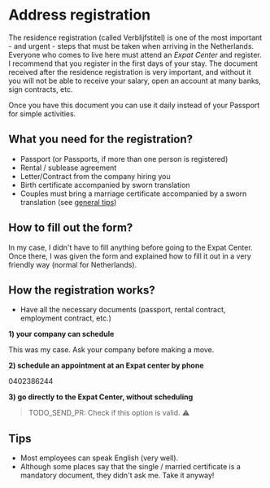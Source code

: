 # Address registration

The residence registration (called Verblijfstitel) is one of the most important - and urgent - steps that must be taken when arriving in the Netherlands. Everyone who comes to live here must attend an _Expat Center_ and register. I recommend that you register in the first days of your stay. The document received after the residence registration is very important, and without it you will not be able to receive your salary, open an account at many banks, sign contracts, etc.

Once you have this document you can use it daily instead of your Passport for simple activities.

## What you need for the registration?

- Passport (or Passports, if more than one person is registered)
- Rental / sublease agreement
- Letter/Contract from the company hiring you
- Birth certificate accompanied by sworn translation
- Couples must bring a marriage certificate accompanied by a sworn translation (see [general tips](#tips))

## How to fill out the form?

In my case, I didn't have to fill anything before going to the Expat Center.
Once there, I was given the form and explained how to fill it out in a very friendly way (normal for Netherlands).

## How the registration works?

- Have all the necessary documents (passport, rental contract, employment contract, etc.)

**1) your company can schedule**

This was my case. Ask your company before making a move.

**2) schedule an appointment at an Expat center by phone**

0402386244

**3) go directly to the Expat Center, without scheduling**

> TODO_SEND_PR: Check if this option is valid. ⚠️

## Tips

- Most employees can speak English (very well).
- Although some places say that the single / married certificate is a mandatory document, they didn't ask me. Take it anyway!
